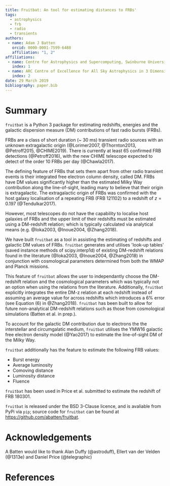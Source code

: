 ```yaml
---
title: Fruitbat: An tool for estimating distances to FRBs'
tags:
  - astrophysics
  - frb
  - radio
  - transients
authors:
 - name: Adam J Batten
   orcid: 0000-0001-7599-6488
   affiliation: "1, 2"
affiliations:
 - name: Centre for Astrophysics and Supercomputing, Swinburne University of Technology, PO Box 218, Hawthorn, VIC 3122, Australia
   index: 1
 - name: ARC Centre of Excellence for All Sky Astrophysics in 3 Dimensions (ASTRO 3D)
   index: 2
date: 29 March 2019
bibliography: paper.bib
---
```


# Summary

``fruitbat`` is a Python 3 package for estimating redshifts, energies and the 
galactic dispersion measure (DM) contributions of fast radio bursts (FRBs).

FRBs are a class of short duration (~ 30 ms) transient radio sources with an 
unknown extragalactic origin (@Lorimer2007, @Thornton2013, @Petroff2015, 
@CHIME2019). There is currently at least 65 confirmed FRB detections 
(@Petroff2016), with the new CHIME telescope expected to detect of the order 
10 FRBs per day (@Chawla2017).

The defining feature of FRBs that sets them apart from other radio transient 
events is their integrated free electron column density, called DM. FRBs have 
DM values significantly higher than the estimated Milky Way contribution along
the line-of-sight, leading many to believe that their origin is extragalactic.
The extragalactic origin of FRBs was confirmed with the host galaxy 
localisation of a repeating FRB (FRB 121102) to a redshift of $z = 0.197$ 
(@Tendulkar2017).

However, most telescopes do not have the capability to localise host galaxies 
of FRBs and the upper limit of their redshifts must be estimated using a 
DM-redshift relation; which is typically calculated via analytical means 
(e.g. @Ioka2003, @Inoue2004, @Zhang2018).

We have built ``fruitbat`` as a tool in assisting the estimating of redshifts 
and galactic DM values of FRBs. ``fruitbat`` generates and utilises 'look-up 
tables' (saved instance methods of scipy.interp1d) of existing DM-redshift 
relations found in the literature (@Ioka2003, @Inoue2004, @Zhang2018) in 
conjunction with cosmological parameters determined from both the WMAP and 
Planck missions. 

This feature of ``fruitbat`` allows the user to independantly choose the 
DM-redshift relation and the cosmological parameters which was typically not 
an option when using the relations from the literature. Additionally, 
``fruitbat`` explicitly integrates the entire DM-z relation at each redshift 
instead of assuming an average value for across redshifts which introduces a 6%
error (see Equation (6) in @Zhang2018). ``fruitbat`` has been built to allow 
for future non-analytical DM-redshift relations such as those from cosmological
    simulations (Batten et al. in prep.).

To account for the galactic DM contribution due to electrons the the 
interstellar and circumgalatic medium, ``fruitbat`` utilises the YMW16 galactic
free electron density model (@Yao2017) to estimate the line-of-sight DM of the
Milky Way.

``fruitbat`` additionally has the feature to estimate the following FRB values:
* Burst energy
* Average luminosity 
* Comoving distance
* Luminosity distance
* Fluence

``fruitbat`` has been used in Price et al. submitted to estimate the redshift 
of FRB 180301.

``fruitbat`` is released under the BSD 3-Clause licence, and is avaliable from
PyPi via ``pip``; source code for ``fruitbat`` can be found at 
https://github.com/abatten/fruitbat.


# Acknowledgements
A Batten would like to thank Alan Duffy (@astroduff), Ellert van der Velden 
(@1313e) and Daniel Price (@telegraphic)

# References
